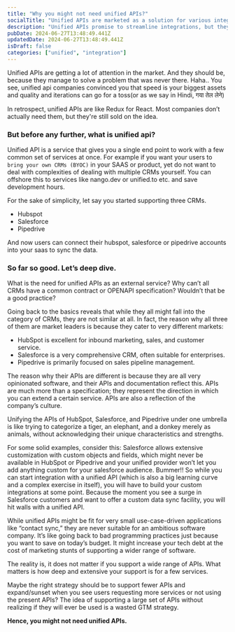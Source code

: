 ```yaml
---
title: "Why you might not need unified APIs?"
socialTitle: "Unified APIs are marketed as a solution for various integration problems, but are they always necessary?"
description: "Unified APIs promise to streamline integrations, but they might not be the best fit for every business scenario. This blog explores why a tailored approach may sometimes be better."
pubDate: 2024-06-27T13:48:49.441Z
updatedDate: 2024-06-27T13:48:49.441Z
isDraft: false
categories: ["unified", "integration"]
---
```


Unified APIs are getting a lot of attention in the market. And they should be, because they manage to solve a problem that was never there. Haha..
You see, unified api companies convinced you that speed is your biggest assets and quality and iterations can go for a toss(or as we say in Hindi, गया तेल लेने)

In retrospect, unified APIs are like Redux for React. Most companies don’t actually need them, but they're still sold on the idea.

### But before any further, what is unified api?

Unified API is a service that gives you a single end point to work with a few common set of services at once.
For example if you want your users to `bring your own CRMs (BYOC)` in your SAAS or product, yet do not want to deal with complexities of dealing with multiple CRMs yourself. You can offshore this to services like nango.dev or unified.to etc. and save development hours.

For the sake of simplicity, let say you started supporting three CRMs.

- Hubspot
- Salesforce
- Pipedrive

And now users can connect their hubspot, salesforce or pipedrive accounts into your saas to sync the data.

### So far so good. Let’s deep dive.

What is the need for unified APIs as an external service? Why can’t all CRMs have a common contract or OPENAPI specification? Wouldn’t that be a good practice?

Going back to the basics reveals that while they all might fall into the category of CRMs, they are not similar at all. In fact, the reason why all three of them are market leaders is because they cater to very different markets:

- HubSpot is excellent for inbound marketing, sales, and customer service.
- Salesforce is a very comprehensive CRM, often suitable for enterprises.
- Pipedrive is primarily focused on sales pipeline management.

The reason why their APIs are different is because they are all very opinionated software, and their APIs and documentation reflect this. APIs are much more than a specification; they represent the direction in which you can extend a certain service. APIs are also a reflection of the company’s culture.

Unifying the APIs of HubSpot, Salesforce, and Pipedrive under one umbrella is like trying to categorize a tiger, an elephant, and a donkey merely as animals, without acknowledging their unique characteristics and strengths.

For some solid examples, consider this: Salesforce allows extensive customization with custom objects and fields, which might never be available in HubSpot or Pipedrive and your unified provider won’t let you add anything custom for your salesforce audience. Bummer!!
So while you can start integration with a unified API (which is also a big learning curve and a complex exercise in itself), you will have to build your custom integrations at some point. Because the moment you see a surge in Salesforce customers and want to offer a custom data sync facility, you will hit walls with a unified API.

While unified APIs might be fit for very small use-case-driven applications like “contact sync,” they are never suitable for an ambitious software company. It’s like going back to bad programming practices just because you want to save on today’s budget. It might increase your tech debt at the cost of marketing stunts of supporting a wider range of software.

The reality is, it does not matter if you support a wide range of APIs. What matters is how deep and extensive your support is for a few services.

Maybe the right strategy should be to support fewer APIs and expand/sunset when you see users requesting more services or not using the present APIs? The idea of supporting a large set of APIs without realizing if they will ever be used is a wasted GTM strategy.

**Hence, you might not need unified APIs.**
